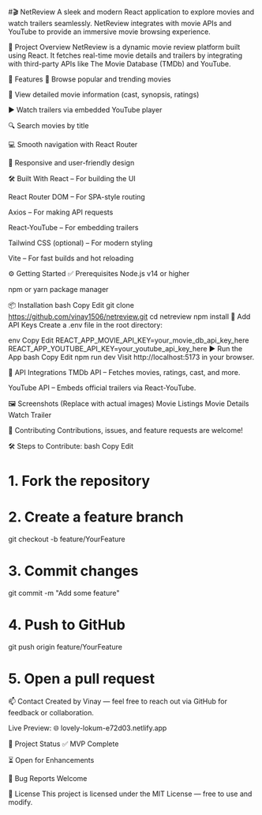
#🎬 NetReview
A sleek and modern React application to explore movies and watch trailers seamlessly. NetReview integrates with movie APIs and YouTube to provide an immersive movie browsing experience.

🚀 Project Overview
NetReview is a dynamic movie review platform built using React. It fetches real-time movie details and trailers by integrating with third-party APIs like The Movie Database (TMDb) and YouTube.

🌟 Features
🎥 Browse popular and trending movies

📄 View detailed movie information (cast, synopsis, ratings)

▶️ Watch trailers via embedded YouTube player

🔍 Search movies by title

💻 Smooth navigation with React Router

📱 Responsive and user-friendly design

🛠️ Built With
React – For building the UI

React Router DOM – For SPA-style routing

Axios – For making API requests

React-YouTube – For embedding trailers

Tailwind CSS (optional) – For modern styling

Vite – For fast builds and hot reloading

⚙️ Getting Started
✅ Prerequisites
Node.js v14 or higher

npm or yarn package manager

📦 Installation
bash
Copy
Edit
git clone https://github.com/vinay1506/netreview.git
cd netreview
npm install
🔑 Add API Keys
Create a .env file in the root directory:

env
Copy
Edit
REACT_APP_MOVIE_API_KEY=your_movie_db_api_key_here
REACT_APP_YOUTUBE_API_KEY=your_youtube_api_key_here
▶️ Run the App
bash
Copy
Edit
npm run dev
Visit http://localhost:5173 in your browser.

🔗 API Integrations
TMDb API – Fetches movies, ratings, cast, and more.

YouTube API – Embeds official trailers via React-YouTube.

🖼️ Screenshots (Replace with actual images)
Movie Listings	Movie Details	Watch Trailer

🤝 Contributing
Contributions, issues, and feature requests are welcome!

🛠 Steps to Contribute:
bash
Copy
Edit
# 1. Fork the repository
# 2. Create a feature branch
git checkout -b feature/YourFeature

# 3. Commit changes
git commit -m "Add some feature"

# 4. Push to GitHub
git push origin feature/YourFeature

# 5. Open a pull request
📫 Contact
Created by Vinay — feel free to reach out via GitHub for feedback or collaboration.

Live Preview: 🌐 lovely-lokum-e72d03.netlify.app

📁 Project Status
✅ MVP Complete

⏳ Open for Enhancements

🐛 Bug Reports Welcome

📜 License
This project is licensed under the MIT License — free to use and modify.

